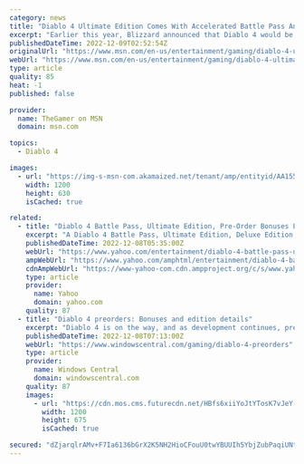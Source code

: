 ```yaml
---
category: news
title: "Diablo 4 Ultimate Edition Comes With Accelerated Battle Pass And Tier Skips"
excerpt: "Earlier this year, Blizzard announced that Diablo 4 would be adopting a more modern live-service approach by implementing battle passes. It claimed that these, along with paid comsetics and live ..."
publishedDateTime: 2022-12-09T02:52:54Z
originalUrl: "https://www.msn.com/en-us/entertainment/gaming/diablo-4-ultimate-edition-comes-with-accelerated-battle-pass-and-tier-skips/ar-AA155izq"
webUrl: "https://www.msn.com/en-us/entertainment/gaming/diablo-4-ultimate-edition-comes-with-accelerated-battle-pass-and-tier-skips/ar-AA155izq"
type: article
quality: 85
heat: -1
published: false

provider:
  name: TheGamer on MSN
  domain: msn.com

topics:
  - Diablo 4

images:
  - url: "https://img-s-msn-com.akamaized.net/tenant/amp/entityid/AA155dJK.img?h=630&w=1200&m=6&q=60&o=t&l=f&f=jpg"
    width: 1200
    height: 630
    isCached: true

related:
  - title: "Diablo 4 Battle Pass, Ultimate Edition, Pre-Order Bonuses Leaked"
    excerpt: "A Diablo 4 Battle Pass, Ultimate Edition, Deluxe Edition, and pre-order bonuses have all been leaked ahead of The Game Awards tonight. There will also be more open betas, and an early access period, ..."
    publishedDateTime: 2022-12-08T05:35:00Z
    webUrl: "https://www.yahoo.com/entertainment/diablo-4-battle-pass-ultimate-133541557.html"
    ampWebUrl: "https://www.yahoo.com/amphtml/entertainment/diablo-4-battle-pass-ultimate-133541557.html"
    cdnAmpWebUrl: "https://www-yahoo-com.cdn.ampproject.org/c/s/www.yahoo.com/amphtml/entertainment/diablo-4-battle-pass-ultimate-133541557.html"
    type: article
    provider:
      name: Yahoo
      domain: yahoo.com
    quality: 87
  - title: "Diablo 4 preorders: Bonuses and edition details"
    excerpt: "Diablo 4 is on the way, and as development continues, preorder details have appeared, allowing players to know what they're getting when they reserve their copy of the fourth mainline entry in this ..."
    publishedDateTime: 2022-12-08T07:13:00Z
    webUrl: "https://www.windowscentral.com/gaming/diablo-4-preorders"
    type: article
    provider:
      name: Windows Central
      domain: windowscentral.com
    quality: 87
    images:
      - url: "https://cdn.mos.cms.futurecdn.net/HBfs6xiiYoJtYTosK7vJeY-1200-80.jpg"
        width: 1200
        height: 675
        isCached: true

secured: "dZjarqlrAMv+F7Ia6136bGrX2K5NH2HioCFouU0twYBUUIh5YbjZubPaqiUNtE6EDUqNazOR2F7lGe13bjuhINotKF5NFF+r7yxf+LEZlGR3GHY1Y7/O+i31AljlbSzWxR8kEz17v+BBRGXGAJHxUpl1HCKfYX09TNrLCKZjrRTCV1UImL4h6GCD+XeCSAZdczKOj6QxhINSit5WO0Gq13Rz+S6sd+pcgEbIl2/OCNDxe+Pjj75Be8nu8tTNeCf8OmEE8dkOoh3XBBo0EqCo8ayf7ISUH8QsVvzsYIqcDKPPf33rYh7eRADRcGTRopyKFy7CbkYD15JFLNGGn7y5gl5Sn48phDueUb2BvywtaJw=;hTNYHFGRvfYyCyAFm3WtwQ=="
---
```


